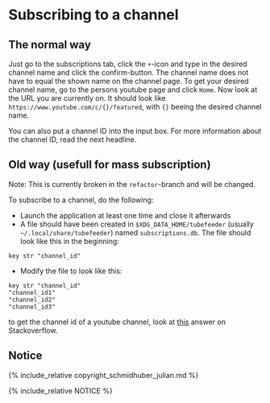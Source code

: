 # Subscribing to a channel

## The normal way

Just go to the subscriptions tab, click the `+`-icon and type in the desired channel name and click the confirm-button.
The channel name does not have to equal the shown name on the channel page. 
To get your desired channel name, go to the persons youtube page and click `Home`.
Now look at the URL you are currently on. 
It should look like `https://www.youtube.com/c/{}/featured`, with `{}` beeing the desired channel name.

You can also put a channel ID into the input box.
For more information about the channel ID, read the next headline.

## Old way (usefull for mass subscription)

Note: This is currently broken in the `refactor`-branch and will be changed.

To subscribe to a channel, do the following:

* Launch the application at least one time and close it afterwards
* A file should have been created in `$XDG_DATA_HOME/tubefeeder` (usually `~/.local/share/tubefeeder`) named `subscriptions.db`.
The file should look like this in the beginning:

```
key str "channel_id"
```

* Modify the file to look like this:

```
key str "channel_id"
"channel_id1"
"channel_id2"
"channel_id3"
```

to get the channel id of a youtube channel, look at [this](https://stackoverflow.com/a/16326307) answer on Stackoverflow.

## Notice

{% include_relative copyright_schmidhuber_julian.md %}

{% include_relative NOTICE %}
